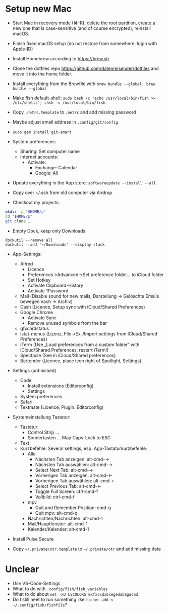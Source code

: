 # Setup new Mac
- Start Mac in recovery mode (⌘-R), delete the root partition, create a new one that is case-sensitive (and of course encrypted), reinstall macOS.
- Finish fixed macOS setup (do not restore from somewhere, login with Apple-ID)
- Install Homebrew according to https://brew.sh
- Clone the dotfiles repo https://github.com/datenreisender/dotfiles and move it into the home folder.
- Install everything from the Brewfile with `brew bundle --global; brew bundle --global`
- Make fish default-shell: `sudo bash -c 'echo /usr/local/bin/fish >> /etc/shells'; chsh -s /usr/local/bin/fish`
- Copy `.netrc.template` to `.netrc` and add missing password
- Maybe adjust email address in `.config/git/config`

- `sudo gem install git-smart`
- System preferences:
    - Sharing: Set computer name
    - Internet accounts:
        - Activate:
            - Exchange: Calendar
            - Google: All
- Update everything in the App store: `softwareupdate --install --all`
- Copy over ~/.ssh from old computer via Airdrop
- Checkout my projects:
```sh
mkdir -p "$HOME/p"
cd "$HOME/p"
git clone …
```
- Empty Dock, keep only Downloads:
```
dockutil --remove all
dockutil --add '~/Downloads' --display stack
```

- App-Settings:
	- Alfred
    	- Licence
    	- Preferences→Advanced→Set preference folder… to iCloud folder
    	- Set Hotkey
    	- Activate Clipboard-History
    	- Activate 1Password
	- Mail (Disable sound for new mails, Darstellung -> Gelöschte Emails bewegen nach -> Archiv)
	- Dash (Licence, Setup sync with iCloud/Shared Preferences)
	- Google Chrome
		* Activate Sync
		* Remove unused symbols from the bar
	- gfxcardstatus
	- istat-menus (Lizenz, File->Ex-/Import settings from iCloud/Shared Preferences)
	- iTerm (Use „Load preferences from a custom folder“ with iCloud/Shared Preferences, restart iTerm!)
	- Spectacle (See in iCloud/Shared preferences)
	- Bartender (Licence, place icon right of Spotlight, Settings)
- Settings (unfinished)
	- Code
		- Install extensions (Editorconfig)
		- Settings
	- System preferences
	- Safari
	- Textmate (Licence, Plugin: Editorconfig)

- Systemeinstellung Tastatur:
	- Tastatur:
		- Control Strip …
		- Sondertasten … Map Caps-Lock to ESC
	- Text
	- Kurzbefehle: Several settings, esp. App-Tastaturkurzbefehle:
		- Alle
			- Nächsten Tab anzeigen: alt-cmd-→
			- Nächsten Tab auswählen: alt-cmd-→
			- Select Next Tab: alt-cmd-→
			- Vorherigen Tab anzeigen: alt-cmd-←
			- Vorherigen Tab auswählen: alt-cmd-←
			- Select Previous Tab: alt-cmd-←
			- Toggle Full Screen: ctrl-cmd-f
			- Vollbild: ctrl-cmd-f
		- mpv
			- Quit and Remember Position: cmd-q
			- Quit mpv: alt-cmd-q
		- Nachrichten/Nachrichten: alt-cmd-1
		- Mail/Hauptfenster: alt-cmd-1
		- Kalender/Kalender: alt-cmd-1

- Install Pulse Secure
- Copy `~/.private/otr.template` to `~/.private/otr` and add missing data

# Unclear
- Use VS-Code-Settings
- What to do with `.config/fish/fish_variables`
- What to do about `set -xU LSCOLORS Exfxcxdxbxegedabagacad`
- Do I still neet to run something like `fisher add < ~/.config/fish/fishfile`?
